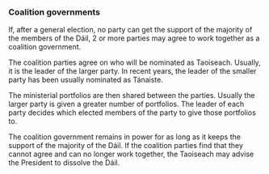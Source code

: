 ###  Coalition governments

If, after a general election, no party can get the support of the majority of
the members of the Dáil, 2 or more parties may agree to work together as a
coalition government.

The coalition parties agree on who will be nominated as Taoiseach. Usually, it
is the leader of the larger party. In recent years, the leader of the smaller
party has been usually nominated as Tánaiste.

The ministerial portfolios are then shared between the parties. Usually the
larger party is given a greater number of portfolios. The leader of each party
decides which elected members of the party to give those portfolios to.

The coalition government remains in power for as long as it keeps the support
of the majority of the Dáil. If the coalition parties find that they cannot
agree and can no longer work together, the Taoiseach may advise the President
to dissolve the Dáil.
